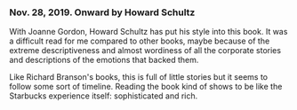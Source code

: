 
### Nov. 28, 2019. Onward by Howard Schultz

With Joanne Gordon, Howard Schultz has put his style into this book. It was a difficult read for me compared to other books, maybe because of the extreme descriptiveness and almost wordiness of all the corporate stories and descriptions of the emotions that backed them.

Like Richard Branson's books, this is full of little stories but it seems to follow some sort of timeline. Reading the book kind of shows to be like the Starbucks experience itself: sophisticated and rich.
